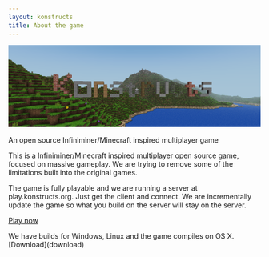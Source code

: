 ```yaml
---
layout: konstructs
title: About the game
---
```


[![Konstructs](images/screenshots/konstructs_small.png "Konstructs!")](images/screenshots/konstructs.png)

<p class="lead">
  An open source Infiniminer/Minecraft inspired multiplayer game
</p>

This is a Infiniminer/Minecraft inspired multiplayer open source game, focused on massive gameplay. We are trying to remove some of the limitations built into the original games.

The game is fully playable and we are running a server at play.konstructs.org. Just get the client and connect. We are incrementally update the game so what you build on the server will stay on the server.
<div class="jumbotron">
<p><a class="btn btn-primary btn-lg" href="/download/" role="button">Play now</a></p>
We have builds for Windows, Linux and the game compiles on OS X.
[Download](download)
</div>

